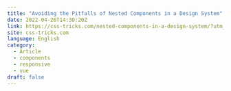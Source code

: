 ```yaml
---
title: "Avoiding the Pitfalls of Nested Components in a Design System"
date: 2022-04-26T14:30:20Z
link: https://css-tricks.com/nested-components-in-a-design-system/?utm_medium=RSS&utm_source=news.12bit.vn
site: css-tricks.com
language: English
category:
  - Article
  - components
  - responsive
  - vue
draft: false
---
```

